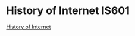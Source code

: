 # History of Internet IS601

[History of Internet ](http://history.eastus.azurecontainer.io:80->80/tcp)